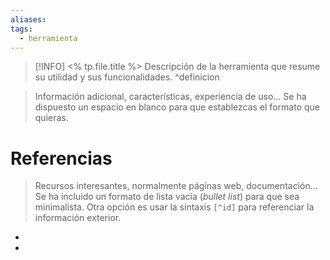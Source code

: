 ```yaml
---
aliases: 
tags:
  - herramienta
---
```

> [!INFO] <% tp.file.title %>
> Descripción de la herramienta que resume su utilidad y sus funcionalidades.
^definicion

> Información adicional, características, experiencia de uso…
> Se ha dispuesto un espacio en blanco para que establezcas el formato que quieras.

# Referencias

> Recursos interesantes, normalmente páginas web, documentación…
> Se ha incluido un formato de lista vacía (*bullet list*) para que sea minimalista.
> Otra opción es usar la sintaxis `[^id]` para referenciar la información exterior.

- 
- 
